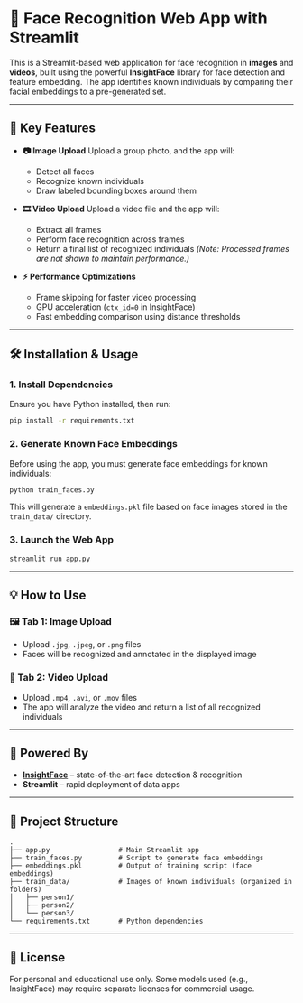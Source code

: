 # 🧠 Face Recognition Web App with Streamlit

This is a Streamlit-based web application for face recognition in **images** and **videos**, built using the powerful **InsightFace** library for face detection and feature embedding. The app identifies known individuals by comparing their facial embeddings to a pre-generated set.

---

## 📆 Key Features

* **📷 Image Upload**
  Upload a group photo, and the app will:

  * Detect all faces
  * Recognize known individuals
  * Draw labeled bounding boxes around them

* **🎞️ Video Upload**
  Upload a video file and the app will:

  * Extract all frames
  * Perform face recognition across frames
  * Return a final list of recognized individuals
    *(Note: Processed frames are not shown to maintain performance.)*

* **⚡ Performance Optimizations**

  * Frame skipping for faster video processing
  * GPU acceleration (`ctx_id=0` in InsightFace)
  * Fast embedding comparison using distance thresholds

---

## 🛠️ Installation & Usage

### 1. Install Dependencies

Ensure you have Python installed, then run:

```bash
pip install -r requirements.txt
```

### 2. Generate Known Face Embeddings

Before using the app, you must generate face embeddings for known individuals:

```bash
python train_faces.py
```

This will generate a `embeddings.pkl` file based on face images stored in the `train_data/` directory.

### 3. Launch the Web App

```bash
streamlit run app.py
```

---

## 💡 How to Use

### 🖼️ Tab 1: Image Upload

* Upload `.jpg`, `.jpeg`, or `.png` files
* Faces will be recognized and annotated in the displayed image

### 🎥 Tab 2: Video Upload

* Upload `.mp4`, `.avi`, or `.mov` files
* The app will analyze the video and return a list of all recognized individuals

---

## 🧠 Powered By

* **[InsightFace](https://github.com/deepinsight/insightface)** – state-of-the-art face detection & recognition
* **Streamlit** – rapid deployment of data apps

---

## 📁 Project Structure

```
.
├── app.py                 # Main Streamlit app
├── train_faces.py         # Script to generate face embeddings
├── embeddings.pkl         # Output of training script (face embeddings)
├── train_data/            # Images of known individuals (organized in folders)
│   ├── person1/
│   ├── person2/
│   └── person3/
└── requirements.txt       # Python dependencies
```

---

## 📃 License

For personal and educational use only. Some models used (e.g., InsightFace) may require separate licenses for commercial usage.

